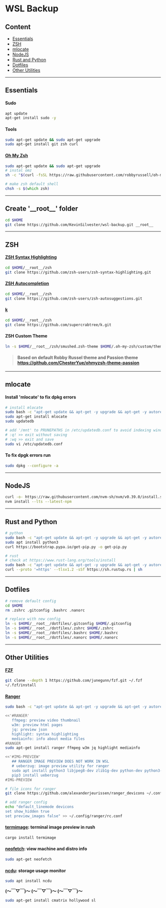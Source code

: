 # **WSL Backup**

## **Content**
- [Essentials](#essentials)
- [ZSH](#zsh)
- [mlocate](#molcate)
- [NodeJS](#nodejs)
- [Rust and Python](#rust-and-python)
- [Dotfiles](#dotfiles)
- [Other Utilities](#other-utilities)

******************************************************************************************************************

## **Essentials**
#### **Sudo**
```zsh
apt update
apt-get install sudo -y
```
#### **Tools**
```zsh
sudo apt-get update && sudo apt-get upgrade
sudo apt-get install git zsh curl
```

#### **[Oh My Zsh](https://github.com/ohmyzsh/ohmyzsh)**
```zsh
sudo apt-get update && sudo apt-get upgrade
# instal omz
sh -c "$(curl -fsSL https://raw.githubusercontent.com/robbyrussell/oh-my-zsh/master/tools/install.sh)"

# make zsh default shell
chsh -s $(which zsh)
```
******************************************************************************************************************

## **Create '\_\_root\_\_' folder**
```zsh
cd $HOME
git clone https://github.com/KevinSilvester/wsl-backup.git __root__
```
******************************************************************************************************************

## **ZSH**
#### **[ZSH Syntax Highlighting](https://github.com/zsh-users/zsh-syntax-highlighting)**
```zsh
cd $HOME/__root__/zsh
git clone https://github.com/zsh-users/zsh-syntax-highlighting.git
```

#### **[ZSH Autocompletion](https://github.com/zsh-users/zsh-autosuggestions)**
```zsh
cd $HOME/__root__/zsh
git clone https://github.com/zsh-users/zsh-autosuggestions.git
```

#### **[k](https://github.com/supercrabtree/k)**
```zsh
cd $HOME/__root__/zsh
git clone https://github.com/supercrabtree/k.git
```

#### **ZSH Custom Theme**
```zsh
ln -s $HOME/__root__/zsh/smushed.zsh-theme $HOME/.oh-my-zsh/custom/themes/smushed.zsh-theme
```
>#### Based on default Robby Russel theme and Passion theme <https://github.com/ChesterYue/ohmyzsh-theme-passion>

******************************************************************************************************************

## **mlocate**
#### **Install 'mlocate' to fix dpkg errors**
```zsh
# install mlocate
sudo bash -c "apt-get update && apt-get -y upgrade && apt-get -y autoremove && apt-get -y clean"
sudo apt-get install mlocate
sudo updatedb

# add '/mnt' to PRUNEPATHS in /etc/updatedb.conf to avoid indexing windows files when running fix
# :q! >> exit without saving
# :wq >> exit and save
sudo vi /etc/updatedb.conf

```
#### **To fix dpgk errors run**
```zsh
sudo dpkg --configure -a
```

******************************************************************************************************************
## **NodeJS**
```zsh
curl -o- https://raw.githubusercontent.com/nvm-sh/nvm/v0.39.0/install.sh | bash
nvm install --lts --latest-npm
```
******************************************************************************************************************

## **Rust and Python**
```zsh
# python
sudo bash -c "apt-get update && apt-get -y upgrade && apt-get -y autoremove && apt-get -y clean"
sudo apt install python3
curl https://bootstrap.pypa.io/get-pip.py -o get-pip.py

# rust
# check at https://www.rust-lang.org/tools/install
sudo bash -c "apt-get update && apt-get -y upgrade && apt-get -y autoremove && apt-get -y clean"
curl --proto '=https' --tlsv1.2 -sSf https://sh.rustup.rs | sh
```

******************************************************************************************************************

## **Dotfiles**
```zsh
# remove default config
cd $HOME
rm .zshrc .gitconfig .bashrc .nanorc

# replace with new config
ln -s $HOME/__root__/dotfiles/.gitconfig $HOME/.gitconfig
ln -s $HOME/__root__/dotfiles/.zshrc $HOME/.zshrc
ln -s $HOME/__root__/dotfiles/.bashrc $HOME/.bashrc
ln -s $HOME/__root__/dotfiles/.nanorc $HOME/.nanorc
```

******************************************************************************************************************

## **Other Utilities**
#### **[FZF](https://github.com/junegunn/fzf)**
```zsh
git clone --depth 1 https://github.com/junegunn/fzf.git ~/.fzf
~/.fzf/install
```

#### **[Ranger](https://github.com/ranger/ranger)**
```zsh
sudo bash -c "apt-get update && apt-get -y upgrade && apt-get -y autoremove && apt-get -y clean"

<<'#RANGER'
   ffmpeg: preview video thumbnail 
   w3m: preview html pages
   jq: preview json
   highlight: syntax highlighting
   mediainfo: info about media files
#RANGER
sudo apt-get install ranger ffmpeg w3m jq highlight mediainfo

<<'#IMG-PREVIEW'
   ## RANGER IMAGE PREVIEW DOES NOT WORK IN WSL
   # ueberzug: image preview utility for ranger
   sudo apt install python3 libjpeg8-dev zlib1g-dev python-dev python3-dev libxtst-dev libx11-dev python3-distutil
   pip3 install ueberzug
#IMG-PREVIEW

# file icons for ranger
git clone https://github.com/alexanderjeurissen/ranger_devicons ~/.config/ranger/plugins/ranger_devicons

# add ranger config
echo "default_linemode devicons
set show_hidden true
set preview_images false" >> ~/.config/ranger/rc.conf
```

#### **[termimage](https://github.com/nabijaczleweli/termimage):** terminal image preview in rush
```zsh
cargo install termimage
```

#### **[neofetch](https://github.com/dylanaraps/neofetch):** view machine and distro info
```zsh
sudo apt-get neofetch
```

#### **[ncdu](https://github.com/rofl0r/ncdu):** storage usage monitor
```zsh
sudo apt install ncdu
```

**(～￣▽￣)～  (～￣▽￣)～  (～￣▽￣)～**
```zsh
sudo apt-get install cmatrix hollywood sl
```


